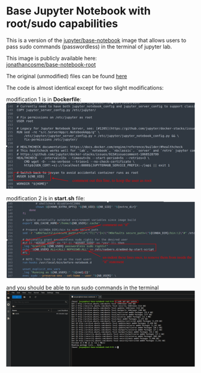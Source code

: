 # Base Jupyter Notebook with root/sudo capabilities

This is a version of the [jupyter/base-notebook](https://hub.docker.com/r/jupyter/base-notebook/) image that allows users to pass sudo commands (passwordless) in the terminal of jupyter lab.

This image is publicly available here:  
[jonathancosme/base-notebook-root](https://hub.docker.com/repository/docker/jonathancosme/base-notebook-root)  

The original (unmodified) files can be found [here](https://github.com/jupyter/docker-stacks/tree/main/base-notebook)

The code is almost identical except for two slight modifications:

modification 1 is in **Dockerfile**:  
![](images/image_1.png)  
  
modification 2 is in **start.sh** file:
![](images/image_2.png)  
  
and you should be able to run sudo commands in the terminal  
![](images/image_3.png)  
  